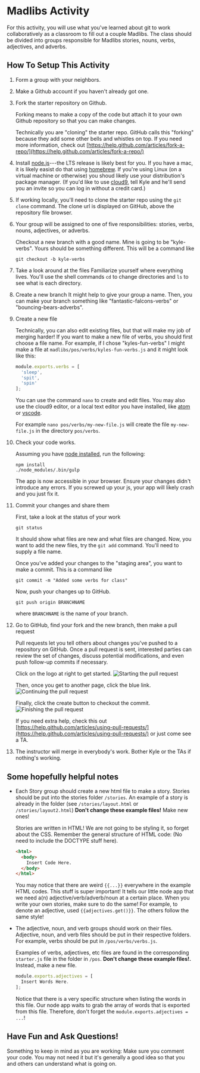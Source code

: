# Madlibs Activity
For this activity, you will use what you've learned about git to work collaboratively as a classroom to fill out a couple Madlibs. The class should be divided into groups responsible for Madlibs stories, nouns, verbs, adjectives, and adverbs.

## How To Setup This Activity

1. Form a group with your neighbors.

2. Make a Github account if you haven't already got one.

3. Fork the starter repository on Github.
    
    Forking means to make a copy of the code but attach it to your own Github repository so that you can make changes.

    Technically you are "cloning" the starter repo. GitHub calls this "forking" because they add some other
    bells and whistles on top. If you need more information, check out [https://help.github.com/articles/fork-a-repo/](https://help.github.com/articles/fork-a-repo/)

4. Install [node.js](https://nodejs.org/en/)---the LTS release
    is likely best for you. If you have a mac, it is likely easist do
    that using [homebrew](https://brew.sh/). If you're using 
    Linux (on a virtual machine or otherwise) you shoud likely use
    your distribution's package manager. (If you'd like to 
    use [cloud9](https://c9.io/), tell Kyle and he'll send you
    an invite so you can log in without a credit card.) 


5.    If working locally, you'll need to clone
    the starter repo using the `git clone`
    command. The clone url is displayed on GitHub, above the repository file browser.

6. Your group will be assigned to one of five responsibilities:
    stories, verbs, nouns, adjectives, or adverbs.

    Checkout a new branch with a good name. Mine is going to be "kyle-verbs". Yours should
    be something different. This will be a command like
    ```
    git checkout -b kyle-verbs
    ```
7. Take a look around at the files
    Familiarize yourself where everything lives. You'll use the shell commands `cd` to change
   directories and `ls` to see what is each directory.
8. Create a new branch
   It might help to give your group a name. Then, you can make your branch something like
    "fantastic-falcons-verbs" or "bouncing-bears-adverbs".
9. Create a new file

    Technically, you can also edit existing files, but that will make my job of merging harder!
    If you want to make a new file of verbs, you should first choose a file name. For example,
    if I chose "kyles-fun-verbs" I might make a file at
    `madlibs/pos/verbs/kyles-fun-verbs.js` and it might look like this:

    ```javascript
    module.exports.verbs = [
      'sleep',
      'spit',
      'spin'
    ];
    ```

    You can use the command `nano` to create and edit files.  You may also use the cloud9 editor, or a local text editor you have installed, like [atom](https://atom.io/) or [vscode](https://code.visualstudio.com/).

    For example `nano pos/verbs/my-new-file.js` will create the file `my-new-file.js` in the directory `pos/verbs`.

9. Check your code works.

    Assuming you have [node installed](https://nodejs.org/en/), run the following:

    ```
    npm install
    ./node_modules/.bin/gulp
    ```

    The app is now accessible in your browser.  Ensure
    your changes didn't introduce any errors. If you screwed up your js, your app will
    likely crash and you just fix it.

10. Commit your changes and share them

    First, take a look at the status of your work

    ```
    git status
    ```

    It should show what files are new and what files are changed. Now, you want
    to add the new files, try the `git add` command. You'll need to supply a file name.

    Once you've added your changes to the "staging area", you want to make a commit. This
    is a command like

    ```
    git commit -m "Added some verbs for class"
    ```

    Now, push your changes up to GitHub.

    ```
    git push origin BRANCHNAME
    ```

    where `BRANCHNAME` is the name of your branch.

11. Go to GitHub, find your fork and the new branch, then make a pull request

    Pull requests let you tell others about changes you've pushed to a repository on GitHub. Once a pull request is sent, interested parties can review the set of changes, discuss potential modifications, and even push follow-up commits if necessary.

    Click on the logo at right to get started.
    ![Starting the pull request](https://github.com/yale-cpsc-213/madlibs/blob/master/images/pull.png)

    Then, once you get to another page, click the blue link.
    ![Continuing the pull request](https://github.com/yale-cpsc-213/madlibs/blob/master/images/pull2.png)

    Finally, click the create button to checkout the commit.
    ![Finishing the pull request](https://github.com/yale-cpsc-213/madlibs/blob/master/images/pull3.png)

    If you need extra help, check this out [https://help.github.com/articles/using-pull-requests/](https://help.github.com/articles/using-pull-requests/) or just come see a TA.

12. The instructor will merge in everybody's work. Bother Kyle or the TAs if nothing's working.

## Some hopefully helpful notes

* Each Story group should create a new html file to make a story. Stories should be put into the stories folder `/stories`. An example of a story is already in the folder (see `/stories/layout.html` or `/stories/layout2.html`) **Don't change these example files!** Make new ones!

  Stories are written in HTML! We are not going to be styling it, so forget about the CSS. Remember the general structure of HTML code: (No need to include the DOCTYPE stuff here).

    ```html
    <html>
      <body>
        Insert Code Here.
      </body>
    </html>
    ```
  You may notice that there are weird `{{...}}` everywhere in the example HTML codes. This stuff is super important! It tells our little node app that we need a(n) adjective/verb/adverb/noun at a certain place. When you write your own stories, make sure to do the same! For example, to denote an adjective, used `{{adjectives.get()}}`. The others follow the same style!

* The adjective, noun, and verb groups should work on their files. Adjective, noun, and verb files should be put in their respective folders. For example, verbs should be put in `/pos/verbs/verbs.js`.

  Examples of verbs, adjectives, etc files are found in the corresponding `starter.js` file in the folder in `/pos`. **Don't change these example files!.** Instead, make a new file.

    ```javascript
    module.exports.adjectives = [
      Insert Words Here.
    ];
    ```
  Notice that there is a very specific structure when listing the words in this file. Our node app waits to grab the array of words that is exported from this file. Therefore, don't forget the `module.exports.adjectives = ...`!

## Have Fun and Ask Questions!

Something to keep in mind as you are working: Make sure you comment your code. You may not need it but it's generally a good idea so that you and others can understand what is going on.
